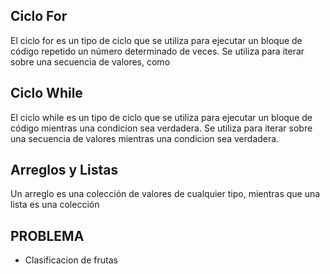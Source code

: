 ## Ciclo For
El ciclo for es un tipo de ciclo que se utiliza para ejecutar un bloque de código repetido un número determinado de veces. Se utiliza para iterar sobre una secuencia de valores, como

## Ciclo While
El ciclo while es un tipo de ciclo que se utiliza para ejecutar un bloque de código mientras una condicion sea verdadera. Se utiliza para iterar sobre una secuencia de valores mientras una condicion sea verdadera.

## Arreglos y Listas
Un arreglo es una colección de valores de cualquier tipo, mientras que una lista es una colección

## PROBLEMA 
- Clasificacion de frutas 